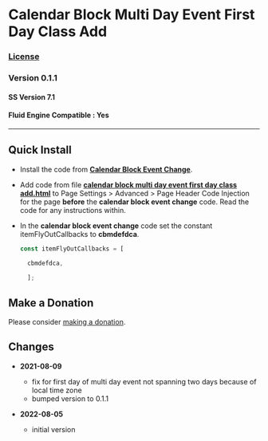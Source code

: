 # Calendar Block Multi Day Event First Day Class Add

### [License][99]

### Version 0.1.1

#### SS Version 7.1

#### Fluid Engine Compatible : Yes

---

## Quick Install

* Install the code from **[Calendar Block Event Change][1]**.
  
* Add code from file **[calendar block multi day event first day class
  add.html][2]** to Page Settings > Advanced > Page Header Code Injection for
  the page **before** the **calendar block event change** code. Read the code
  for any instructions within.
  
* In the **calendar block event change** code set the constant
  itemFlyOutCallbacks to **cbmdefdca**.
  
  ```javascript
  const itemFlyOutCallbacks = [
  
    cbmdefdca,
    
    ];
  ```

## Make a Donation

Please consider [making a donation][3].

## Changes

* **2021-08-09**

  * fix for first day of multi day event not spanning two days because of local
    time zone
  * bumped version to 0.1.1
  
* **2022-08-05**

  * initial version

[1]: https://github.com/tomsWebConsulting/twcsl/tree/main/v7.1/Calendar%20Block%20Event%20Change#calendar-block-event-change
[2]: calendar%20block%20multi%20day%20event%20first%20day%20class%20add.html#L1
[3]: https://github.com/tomsWebConsulting/twcsl#make-a-donation
[99]: https://github.com/tomsWebConsulting/twcsl/blob/main/LICENSE.txt#L1

